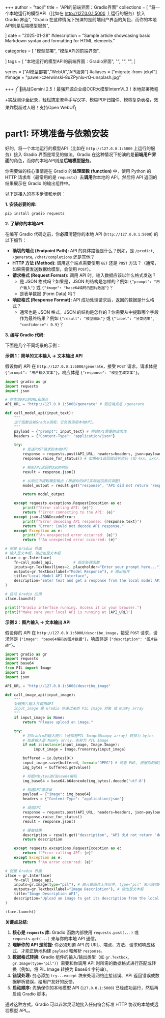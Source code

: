 +++
author = "taojl"
title = "API的前端界面：Gradio界面"
collections = [
"将一个本地运行的模型API（比如在 http://127.0.0.1:5000 上运行的服务）接入 Gradio 界面",
"Gradio 在这种情况下扮演的是前端用户界面的角色，而你的本地API则是后端模型服务",

]
date = "2025-01-28"
#description = "Sample article showcasing basic Markdown syntax and formatting for HTML elements."

categories = [
    "模型部署",
    "模型API的前端界面",

]
tags = [
    "本地运行的模型API的前端界面：Gradio界面",
    "",
    "",
    "",
]

series = ["AI模型部署","WebUi","API服务"]
#aliases = ["migrate-from-jekyl"]
#image = "pawel-czerwinski-8uZPynIu-rQ-unsplash.jpg"

+++
༼ 🚀挑战Gemini 2.5！最强开源企业级OCR大模型InternVL3！本地部署教程+实战测评全纪录，轻松搞定潦草手写汉字、模糊PDF扫描件、模糊复杂表格，效果炸裂超过人眼！支持Open WebUI༽
# part1: 环境准备与依赖安装

好的，将一个本地运行的模型API（比如在 `http://127.0.0.1:5000` 上运行的服务）接入 Gradio 界面是常见的做法。Gradio 在这种情况下扮演的是**前端用户界面**的角色，而你的本地API则是**后端模型服务**。

你需要做的核心事情是在 Gradio 的**处理函数 (function)** 中，使用 Python 的 HTTP 请求库（最常用的是 `requests`）去**调用**你本地的 API，然后将 API 返回的结果展示在 Gradio 的输出组件中。

以下是接入的基本步骤和示例：

**1. 安装必要的库:**

```bash
pip install gradio requests
```

**2. 了解你的本地API:**

在编写 Gradio 代码之前，你**必须**清楚你的本地 API (`http://127.0.0.1:5000`) 的以下细节：

*   **确切的端点 (Endpoint Path):** API 的具体路径是什么？例如，是 `/predict`, `/generate`, `/chat/completions` 还是其他？
*   **HTTP 方法 (Method):** 调用这个端点需要使用 `GET` 还是 `POST` 方法？（通常，如果需要发送数据给模型，会使用 `POST`）。
*   **请求格式 (Request Format):** 调用 API 时，输入数据应该以什么格式发送？
    *   是 JSON 格式吗？如果是，JSON 的结构是怎样的？例如 `{"prompt": "用户输入"}` 或 `{"image": "base64编码的图片数据"}`？
    *   是表单数据 (Form Data) 吗？
*   **响应格式 (Response Format):** API 成功处理请求后，返回的数据是什么格式？
    *   通常也是 JSON 格式。JSON 的结构是怎样的？你需要从中提取哪个字段作为最终结果？例如 `{"result": "模型输出"}` 或 `{"label": "分类结果", "confidence": 0.9}`？

**3. 编写 Gradio 代码:**

下面是几个不同场景的示例：

**示例 1：简单的文本输入 -> 文本输出 API**

假设你的 API 在 `http://127.0.0.1:5000/generate`，接受 `POST` 请求，请求体是 `{"prompt": "用户输入文本"}`，响应体是 `{"response": "模型生成文本"}`。

```python
import gradio as gr
import requests
import json

# 你本地API的URL和端点
API_URL = "http://127.0.0.1:5000/generate" # 假设端点是 /generate

def call_model_api(input_text):
    """
    这个函数会被Gradio调用，它负责调用本地API。
    """
    payload = {"prompt": input_text} # 构建API需要的请求体
    headers = {"Content-Type": "application/json"}

    try:
        # 发送POST请求到本地API
        response = requests.post(API_URL, headers=headers, json=payload)
        response.raise_for_status() # 如果API返回错误状态码 (如 4xx, 5xx)，则抛出异常

        # 解析API返回的JSON响应
        result = response.json()

        # 从响应中提取模型输出 (根据你的API实际返回格式调整)
        model_output = result.get("response", "API did not return 'response' field.") # 获取 'response' 字段

        return model_output

    except requests.exceptions.RequestException as e:
        print(f"Error calling API: {e}")
        return f"Error connecting to the API: {e}"
    except json.JSONDecodeError:
        print(f"Error decoding API response: {response.text}")
        return "Error: Could not decode API response."
    except Exception as e:
        print(f"An unexpected error occurred: {e}")
        return f"An unexpected error occurred: {e}"

# 创建 Gradio 界面
# 输入是文本框，输出也是文本框
iface = gr.Interface(
    fn=call_model_api,         # 指定处理函数
    inputs=gr.Textbox(lines=2, placeholder="Enter your prompt here..."), # 输入组件
    outputs=gr.Textbox(label="Model Response"), # 输出组件
    title="Local Model API Interface",
    description="Enter text and get a response from the local model API running at " + API_URL
)

# 启动 Gradio 应用
iface.launch()

print(f"Gradio interface running. Access it in your browser.")
print(f"Make sure your local API is running at {API_URL}")
```

**示例 2：图片输入 -> 文本输出 API**

假设你的 API 在 `http://127.0.0.1:5000/describe_image`，接受 `POST` 请求，请求体是 `{"image": "base64编码的图片数据"}`，响应体是 `{"description": "图片描述"}`。

```python
import gradio as gr
import requests
import base64
from PIL import Image
import io
import json

API_URL = "http://127.0.0.1:5000/describe_image"

def call_image_api(input_image):
    """
    处理图片输入并调用API
    input_image 是 Gradio 传递过来的 PIL Image 对象 或 NumPy array
    """
    if input_image is None:
        return "Please upload an image."

    try:
        # 将Gradio的输入图片 (通常是PIL Image或numpy array) 转换为 bytes
        # 如果输入是 NumPy array，先转为 PIL Image
        if not isinstance(input_image, Image.Image):
             input_image = Image.fromarray(input_image)

        buffered = io.BytesIO()
        input_image.save(buffered, format="JPEG") # 或者 PNG, 根据你的模型API偏好
        img_bytes = buffered.getvalue()

        # 将图片bytes进行Base64编码
        img_base64 = base64.b64encode(img_bytes).decode('utf-8')

        # 构建API请求体
        payload = {"image": img_base64}
        headers = {"Content-Type": "application/json"}

        # 调用API
        response = requests.post(API_URL, headers=headers, json=payload)
        response.raise_for_status()
        result = response.json()

        # 提取结果
        description = result.get("description", "API did not return 'description' field.")
        return description

    except requests.exceptions.RequestException as e:
        return f"Error calling API: {e}"
    except Exception as e:
        return f"An error occurred: {e}"

# 创建 Gradio 界面
iface = gr.Interface(
    fn=call_image_api,
    inputs=gr.Image(type="pil"), # 输入是图片上传组件, type="pil" 表示接收PIL Image对象
    outputs=gr.Textbox(label="Image Description"), # 输出是文本框
    title="Image Description API",
    description="Upload an image to get its description from the local API."
)

iface.launch()
```

**关键点总结:**

1.  **核心是 `requests` 库:** Gradio 函数内部使用 `requests.post(...)` 或 `requests.get(...)` 来与你的本地 API 通信。
2.  **理解你的 API 是前提:** 你必须知道 API 的 URL、端点、方法、请求和响应格式，才能正确地构建 `payload` 和解析 `response`。
3.  **数据格式转换:** Gradio 组件的输入/输出类型（如 `gr.Textbox`, `gr.Image(type="pil")`）需要和你调用 API 时所需的数据格式进行匹配或转换（例如，将 PIL Image 转换为 Base64 字符串）。
4.  **错误处理:** 务必添加 `try...except` 块来处理网络连接错误、API 返回错误或数据解析错误，给用户友好的反馈。
5.  **启动顺序:** 先确保你的本地模型 API (`127.0.0.1:5000`) 已经成功运行，然后再启动 Gradio 脚本。

通过这种方式，Gradio 可以非常灵活地接入任何符合标准 HTTP 协议的本地或远程模型 API。。